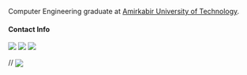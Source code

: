 Computer Engineering graduate at [Amirkabir University of Technology](https://aut.ac.ir/).<br> 


#### Contact Info 

 [![](https://img.shields.io/badge/-neginhsobhani@gmail.com-black?style=flat-circle&logo=gmail)](mailto:neginhsobhani@gmail.com)
[![](https://img.shields.io/badge/-Negin%20Hajisobhani-black?style=flat-circle&logo=linkedin)](https://www.linkedin.com/in/negin-hajisobhani-50b7131b6/)
[![](https://img.shields.io/badge/-@neginhsobhani-black?style=flat-circle&logo=telegram)](http://t.me/neginhsobhani)

// <img src="https://github-readme-stats.vercel.app/api/top-langs/?username=neginhsobhani&layout=compact&theme=dark" align="center"> 
